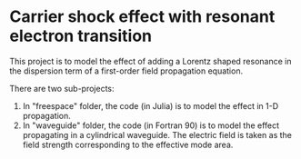 # Carrier shock effect with resonant electron transition

This project is to model the effect of adding a Lorentz shaped resonance
in the dispersion term of a first-order field propagation equation.

There are two sub-projects:

1. In "freespace" folder, the code (in Julia) is to model the effect in 1-D propagation.
2. In "waveguide" folder, the code (in Fortran 90) is to model the effect propagating in a cylindrical waveguide. The electric field is taken as the field strength corresponding to the effective mode area.
 

